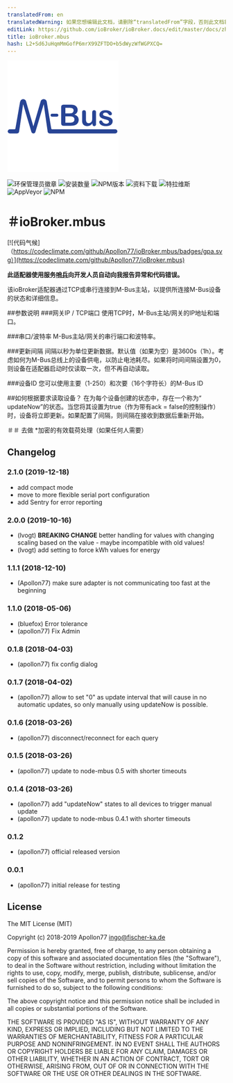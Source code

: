 ```yaml
---
translatedFrom: en
translatedWarning: 如果您想编辑此文档，请删除“translatedFrom”字段，否则此文档将再次自动翻译
editLink: https://github.com/ioBroker/ioBroker.docs/edit/master/docs/zh-cn/adapterref/iobroker.mbus/README.md
title: ioBroker.mbus
hash: L2+Sd6JuHqmMmGofP6mrX99ZFTDO+b5dWyzWfWGPXCQ=
---
```

![商标](../../../en/adapterref/iobroker.mbus/admin/mbus.png)

![环保管理员徽章](https://badges.greenkeeper.io/Apollon77/ioBroker.mbus.svg)
![安装数量](http://iobroker.live/badges/mbus-stable.svg)
![NPM版本](http://img.shields.io/npm/v/iobroker.mbus.svg)
![资料下载](https://img.shields.io/npm/dm/iobroker.mbus.svg)
![特拉维斯](http://img.shields.io/travis/Apollon77/ioBroker.mbus/master.svg)
![AppVeyor](https://ci.appveyor.com/api/projects/status/github/Apollon77/ioBroker.mbus?branch=master&svg=true)
![NPM](https://nodei.co/npm/iobroker.mbus.png?downloads=true)

＃ioBroker.mbus
======================

[![代码气候]（https://codeclimate.com/github/Apollon77/ioBroker.mbus/badges/gpa.svg）](https://codeclimate.com/github/Apollon77/ioBroker.mbus)

**此适配器使用服务[哨兵](https://sentry.io)向开发人员自动向我报告异常和代码错误。**

该ioBroker适配器通过TCP或串行连接到M-Bus主站，以提供所连接M-Bus设备的状态和详细信息。

##参数说明
###网关IP / TCP端口
使用TCP时，M-Bus主站/网关的IP地址和端口。

###串口/波特率
M-Bus主站/网关的串行端口和波特率。

###更新间隔
间隔以秒为单位更新数据。默认值（如果为空）是3600s（1h）。考虑如何为M-Bus总线上的设备供电，以防止电池耗尽。如果将时间间隔设置为0，则设备在适配器启动时仅读取一次，但不再自动读取。

###设备ID
您可以使用主要（1-250）和次要（16个字符长）的M-Bus ID

##如何根据要求读取设备？
在为每个设备创建的状态中，存在一个称为“ updateNow”的状态。当您将其设置为true（作为带有ack = false的控制操作）时，设备将立即更新。如果配置了间隔，则间隔在接收到数据后重新开始。

＃＃ 去做
*加密的有效载荷处理（如果任何人需要）

## Changelog

### 2.1.0 (2019-12-18)
* add compact mode
* move to more flexible serial port configuration
* add Sentry for error reporting

### 2.0.0 (2019-10-16)
* (lvogt) **BREAKING CHANGE** better handling for values with changing scaling based on the value - maybe incompatible with old values!
* (lvogt) add setting to force kWh values for energy

### 1.1.1 (2018-12-10)
* (Apollon77) make sure adapter is not communicating too fast at the beginning

### 1.1.0 (2018-05-06)
* (bluefox) Error tolerance
* (apollon77) Fix Admin

### 0.1.8 (2018-04-03)
* (apollon77) fix config dialog

### 0.1.7 (2018-04-02)
* (apollon77) allow to set "0" as update interval that will cause in no automatic updates, so only manually using updateNow is possible.

### 0.1.6 (2018-03-26)
* (apollon77) disconnect/reconnect for each query

### 0.1.5 (2018-03-26)
* (apollon77) update to node-mbus 0.5 with shorter timeouts

### 0.1.4 (2018-03-26)
* (apollon77) add "updateNow" states to all devices to trigger manual update
* (apollon77) update to node-mbus 0.4.1 with shorter timeouts

### 0.1.2
* (apollon77) official released version

### 0.0.1
* (apollon77) initial release for testing

## License

The MIT License (MIT)

Copyright (c) 2018-2019 Apollon77 <ingo@fischer-ka.de>

Permission is hereby granted, free of charge, to any person obtaining a copy
of this software and associated documentation files (the "Software"), to deal
in the Software without restriction, including without limitation the rights
to use, copy, modify, merge, publish, distribute, sublicense, and/or sell
copies of the Software, and to permit persons to whom the Software is
furnished to do so, subject to the following conditions:

The above copyright notice and this permission notice shall be included in all
copies or substantial portions of the Software.

THE SOFTWARE IS PROVIDED "AS IS", WITHOUT WARRANTY OF ANY KIND, EXPRESS OR
IMPLIED, INCLUDING BUT NOT LIMITED TO THE WARRANTIES OF MERCHANTABILITY,
FITNESS FOR A PARTICULAR PURPOSE AND NONINFRINGEMENT. IN NO EVENT SHALL THE
AUTHORS OR COPYRIGHT HOLDERS BE LIABLE FOR ANY CLAIM, DAMAGES OR OTHER
LIABILITY, WHETHER IN AN ACTION OF CONTRACT, TORT OR OTHERWISE, ARISING FROM,
OUT OF OR IN CONNECTION WITH THE SOFTWARE OR THE USE OR OTHER DEALINGS IN THE
SOFTWARE.